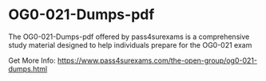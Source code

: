 # OG0-021-Dumps-pdf
The OG0-021-Dumps-pdf offered by pass4surexams is a comprehensive study material designed to help individuals prepare for the OG0-021 exam 

Get More Info: https://www.pass4surexams.com/the-open-group/og0-021-dumps.html
